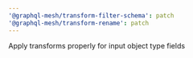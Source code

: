 ```yaml
---
'@graphql-mesh/transform-filter-schema': patch
'@graphql-mesh/transform-rename': patch
---
```


Apply transforms properly for input object type fields
